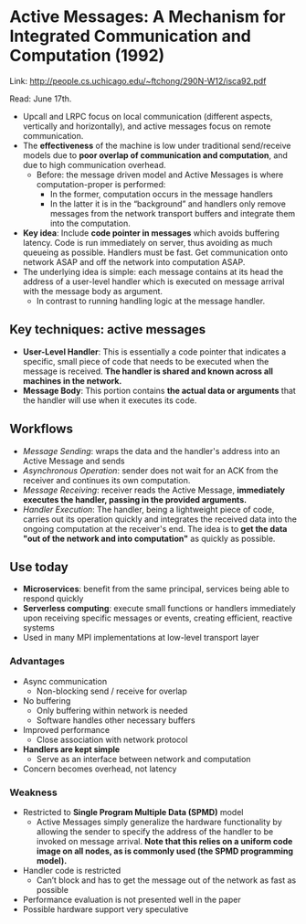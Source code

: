 # Active Messages: A Mechanism for Integrated Communication and Computation (1992)

Link: http://people.cs.uchicago.edu/~ftchong/290N-W12/isca92.pdf

Read: June 17th.

* Upcall and LRPC focus on local communication (different aspects, vertically and horizontally), and active messages focus on remote communication.
* The **effectiveness** of the machine is low under traditional send/receive models due to **poor overlap of communication and computation**, and due to high communication overhead.
  * Before: the message driven model and Active Messages is where computation-proper is performed: 
    * In the former, computation occurs in the message handlers 
    * In the latter it is in the “background” and handlers only remove messages from the network transport buffers and integrate them into the computation.
* **Key idea**: Include **code pointer in messages** which avoids buffering latency. Code is run immediately on server, thus avoiding as much queueing as possible. Handlers must be fast. Get communication onto network ASAP and off the network into computation ASAP.
* The underlying idea is simple: each message contains at its head the address of a user-level handler which is executed on message arrival with the message body as argument.
  * In contrast to running handling logic at the message handler. 

## Key techniques: active messages

* **User-Level Handler**: This is essentially a code pointer that indicates a specific, small piece of code that needs to be executed when the message is received. **The handler is shared and known across all machines in the network.**
* **Message Body**: This portion contains **the actual data or arguments** that the handler will use when it executes its code.

## Workflows

* _Message Sending_: wraps the data and the handler's address into an Active Message and sends
* _Asynchronous Operation_: sender does not wait for an ACK from the receiver and continues its own computation.
* _Message Receiving_: receiver reads the Active Message, **immediately executes the handler, passing in the provided arguments.**
* _Handler Execution_: The handler, being a lightweight piece of code, carries out its operation quickly and integrates the received data into the ongoing computation at the receiver's end. The idea is to **get the data "out of the network and into computation"** as quickly as possible.

## Use today

* **Microservices**: benefit from the same principal, services being able to respond quickly
* **Serverless computing**: execute small functions or handlers immediately upon receiving specific messages or events, creating efficient, reactive systems
* Used in many MPI implementations at low-level transport layer

### Advantages

* Async communication
  * Non-blocking send / receive for overlap
* No buffering
  * Only buffering within network is needed
  * Software handles other necessary buffers
* Improved performance
  * Close association with network protocol
* **Handlers are kept simple**
  * Serve as an interface between network and computation
* Concern becomes overhead, not latency

### Weakness

* Restricted to **Single Program Multiple Data (SPMD)** model
  * Active Messages simply generalize the hardware functionality by allowing the sender to specify the address of the handler to be invoked on message arrival. **Note that this relies on a uniform code image on all nodes, as is commonly used (the SPMD programming model).**
* Handler code is restricted
  * Can’t block and has to get the message out of the network as fast as possible
* Performance evaluation is not presented well in the paper
* Possible hardware support very speculative

